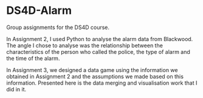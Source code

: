 # DS4D-Alarm
Group assignments for the DS4D course.</br>

In Assignment 2, I used Python to analyse the alarm data from Blackwood. The angle I chose to analyse was the relationship between the characteristics of the person who called the police, the type of alarm and the time of the alarm.</br>

In Assignment 3, we designed a data game using the information we obtained in Assignment 2 and the assumptions we made based on this information. Presented here is the data merging and visualisation work that I did in it.
